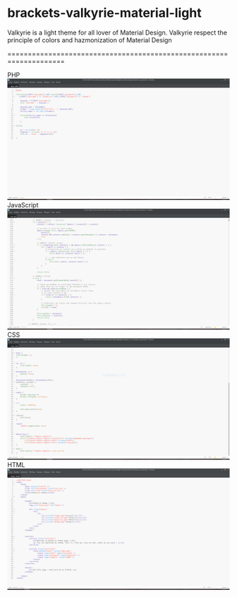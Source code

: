 # brackets-valkyrie-material-light
Valkyrie is a light theme for all lover of Material Design. Valkyrie respect the principle of colors and hazmonization of Material Design

====================================================================

PHP ![php](https://raw.githubusercontent.com/Dr-Chaos/images/master/php.png) 
JavaScript ![js](https://raw.githubusercontent.com/Dr-Chaos/images/master/js.png) 
CSS ![css](https://raw.githubusercontent.com/Dr-Chaos/images/master/css.png) 
HTML ![html](https://raw.githubusercontent.com/Dr-Chaos/images/master/html.png)
